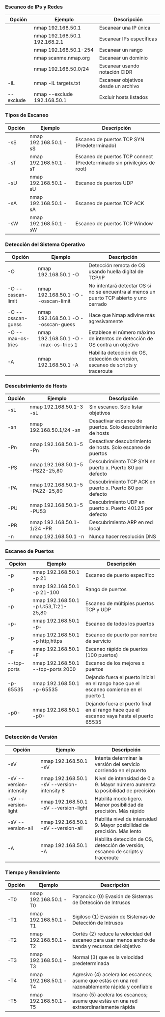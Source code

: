 ### Escaneo de IPs y Redes

| Opción    | Ejemplo                       | Descripción                         |
| --------- | ----------------------------- | ----------------------------------- |
|           | nmap 192.168.50.1             | Escanear una IP única               |
|           | nmap 192.168.50.1 192.168.2.1 | Escanear IPs específicas            |
|           | nmap 192.168.50.1-254         | Escanear un rango                   |
|           | nmap scanme.nmap.org          | Escanear un dominio                 |
|           | nmap 192.168.50.0/24          | Escanear usando notación CIDR       |
| -iL       | nmap -iL targets.txt          | Escanear objetivos desde un archivo |
| --exclude | nmap --exclude 192.168.50.1   | Excluir hosts listados              |

### Tipos de Escaneo

|Opción|Ejemplo|Descripción|
|---|---|---|
|-sS|nmap 192.168.50.1 -sS|Escaneo de puertos TCP SYN (Predeterminado)|
|-sT|nmap 192.168.50.1 -sT|Escaneo de puertos TCP connect (Predeterminado sin privilegios de root)|
|-sU|nmap 192.168.50.1 -sU|Escaneo de puertos UDP|
|-sA|nmap 192.168.50.1 -sA|Escaneo de puertos TCP ACK|
|-sW|nmap 192.168.50.1 -sW|Escaneo de puertos TCP Window|

### Detección del Sistema Operativo

|Opción|Ejemplo|Descripción|
|---|---|---|
|-O|nmap 192.168.50.1 -O|Detección remota de OS usando huella digital de TCP/IP|
|-O --osscan-limit|nmap 192.168.50.1 -O --osscan-limit|No intentará detectar OS si no se encuentra al menos un puerto TCP abierto y uno cerrado|
|-O --osscan-guess|nmap 192.168.50.1 -O --osscan-guess|Hace que Nmap adivine más agresivamente|
|-O --max-os-tries|nmap 192.168.50.1 -O --max-os-tries 1|Establece el número máximo de intentos de detección de OS contra un objetivo|
|-A|nmap 192.168.50.1 -A|Habilita detección de OS, detección de versión, escaneo de scripts y traceroute|

### Descubrimiento de Hosts

|Opción|Ejemplo|Descripción|
|---|---|---|
|-sL|nmap 192.168.50.1-3 -sL|Sin escaneo. Solo listar objetivos|
|-sn|nmap 192.168.50.1/24 -sn|Desactivar escaneo de puertos. Solo descubrimiento de hosts|
|-Pn|nmap 192.168.50.1-5 -Pn|Desactivar descubrimiento de hosts. Solo escaneo de puertos|
|-PS|nmap 192.168.50.1-5 -PS22-25,80|Descubrimiento TCP SYN en puerto x. Puerto 80 por defecto|
|-PA|nmap 192.168.50.1-5 -PA22-25,80|Descubrimiento TCP ACK en puerto x. Puerto 80 por defecto|
|-PU|nmap 192.168.50.1-5 -PU53|Descubrimiento UDP en puerto x. Puerto 40125 por defecto|
|-PR|nmap 192.168.50.1-1/24 -PR|Descubrimiento ARP en red local|
|-n|nmap 192.168.50.1 -n|Nunca hacer resolución DNS|

### Escaneo de Puertos

|Opción|Ejemplo|Descripción|
|---|---|---|
|-p|nmap 192.168.50.1 -p 21|Escaneo de puerto específico|
|-p|nmap 192.168.50.1 -p 21-100|Rango de puertos|
|-p|nmap 192.168.50.1 -p U:53,T:21-25,80|Escaneo de múltiples puertos TCP y UDP|
|-p-|nmap 192.168.50.1 -p-|Escaneo de todos los puertos|
|-p|nmap 192.168.50.1 -p http,https|Escaneo de puerto por nombre de servicio|
|-F|nmap 192.168.50.1 -F|Escaneo rápido de puertos (100 puertos)|
|--top-ports|nmap 192.168.50.1 --top-ports 2000|Escaneo de los mejores x puertos|
|-p-65535|nmap 192.168.50.1 -p-65535|Dejando fuera el puerto inicial en el rango hace que el escaneo comience en el puerto 1|
|-p0-|nmap 192.168.50.1 -p0-|Dejando fuera el puerto final en el rango hace que el escaneo vaya hasta el puerto 65535|

### Detección de Versión

|Opción|Ejemplo|Descripción|
|---|---|---|
|-sV|nmap 192.168.50.1 -sV|Intenta determinar la versión del servicio corriendo en el puerto|
|-sV --version-intensity|nmap 192.168.50.1 -sV --version-intensity 8|Nivel de intensidad de 0 a 9. Mayor número aumenta la posibilidad de precisión|
|-sV --version-light|nmap 192.168.50.1 -sV --version-light|Habilita modo ligero. Menor posibilidad de precisión. Más rápido|
|-sV --version-all|nmap 192.168.50.1 -sV --version-all|Habilita nivel de intensidad 9. Mayor posibilidad de precisión. Más lento|
|-A|nmap 192.168.50.1 -A|Habilita detección de OS, detección de versión, escaneo de scripts y traceroute|

### Tiempo y Rendimiento

| Opción | Ejemplo               | Descripción                                                                                       |
| ------ | --------------------- | ------------------------------------------------------------------------------------------------- |
| -T0    | nmap 192.168.50.1 -T0 | Paranoico (0) Evasión de Sistemas de Detección de Intrusos                                        |
| -T1    | nmap 192.168.50.1 -T1 | Sigiloso (1) Evasión de Sistemas de Detección de Intrusos                                         |
| -T2    | nmap 192.168.50.1 -T2 | Cortés (2) reduce la velocidad del escaneo para usar menos ancho de banda y recursos del objetivo |
| -T3    | nmap 192.168.50.1 -T3 | Normal (3) que es la velocidad predeterminada                                                     |
| -T4    | nmap 192.168.50.1 -T4 | Agresivo (4) acelera los escaneos; asume que estás en una red razonablemente rápida y confiable   |
| -T5    | nmap 192.168.50.1 -T5 | Insano (5) acelera los escaneos; asume que estás en una red extraordinariamente rápida            |